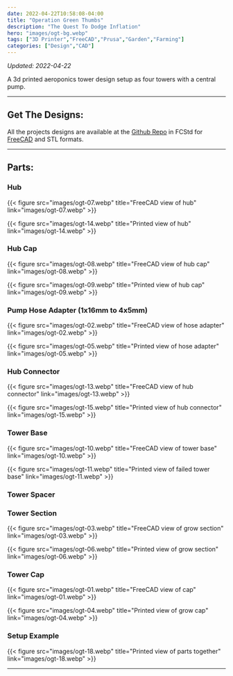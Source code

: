 ```yaml
---
date: 2022-04-22T10:58:08-04:00
title: "Operation Green Thumbs"
description: "The Quest To Dodge Inflation"
hero: "images/ogt-bg.webp"
tags: ["3D Printer","FreeCAD","Prusa","Garden","Farming"]
categories: ["Design","CAD"]
---
```


*Updated: 2022-04-22*

A 3d printed aeroponics tower design setup as four towers with a central pump.

<!--more-->

___

## Get The Designs:

All the projects designs are available at the [Github Repo](https://github.com/rassweiler/CAD-Library/tree/master/Mechanical/Farming/Aeroponics/Modular_4-Tower) in FCStd for [FreeCAD](https://github.com/FreeCAD/FreeCAD) and STL formats.

___

## Parts:

### Hub

{{< figure src="images/ogt-07.webp" title="FreeCAD view of hub" link="images/ogt-07.webp" >}}

{{< figure src="images/ogt-14.webp" title="Printed view of hub" link="images/ogt-14.webp" >}}

### Hub Cap

{{< figure src="images/ogt-08.webp" title="FreeCAD view of hub cap" link="images/ogt-08.webp" >}}

{{< figure src="images/ogt-09.webp" title="Printed view of hub cap" link="images/ogt-09.webp" >}}

### Pump Hose Adapter (1x16mm to 4x5mm)

{{< figure src="images/ogt-02.webp" title="FreeCAD view of hose adapter" link="images/ogt-02.webp" >}}

{{< figure src="images/ogt-05.webp" title="Printed view of hose adapter" link="images/ogt-05.webp" >}}

### Hub Connector

{{< figure src="images/ogt-13.webp" title="FreeCAD view of hub connector" link="images/ogt-13.webp" >}}

{{< figure src="images/ogt-15.webp" title="Printed view of hub connector" link="images/ogt-15.webp" >}}

### Tower Base

{{< figure src="images/ogt-10.webp" title="FreeCAD view of tower base" link="images/ogt-10.webp" >}}

{{< figure src="images/ogt-11.webp" title="Printed view of failed tower base" link="images/ogt-11.webp" >}}

### Tower Spacer

### Tower Section

{{< figure src="images/ogt-03.webp" title="FreeCAD view of grow section" link="images/ogt-03.webp" >}}

{{< figure src="images/ogt-06.webp" title="Printed view of grow section" link="images/ogt-06.webp" >}}

### Tower Cap

{{< figure src="images/ogt-01.webp" title="FreeCAD view of cap" link="images/ogt-01.webp" >}}

{{< figure src="images/ogt-04.webp" title="Printed view of grow cap" link="images/ogt-04.webp" >}}

### Setup Example

{{< figure src="images/ogt-18.webp" title="Printed view of parts together" link="images/ogt-18.webp" >}}


___
